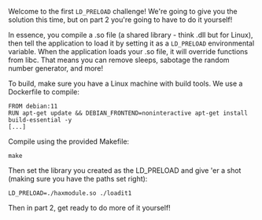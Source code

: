 Welcome to the first `LD_PRELOAD` challenge! We're going to give you the
solution this time, but on part 2 you're going to have to do it yourself!

In essence, you compile a .so file (a shared library - think .dll but for
Linux), then tell the application to load it by setting it as a `LD_PRELOAD`
environmental variable. When the application loads your .so file, it will
override functions from libc. That means you can remove sleeps, sabotage the
random number generator, and more!

To build, make sure you have a Linux machine with build tools. We use a
Dockerfile to compile:

```
FROM debian:11
RUN apt-get update && DEBIAN_FRONTEND=noninteractive apt-get install build-essential -y
[...]
```

Compile using the provided Makefile:

```
make
```

Then set the library you created as the LD_PRELOAD and give 'er a shot (making
sure you have the paths set right):

```
LD_PRELOAD=./haxmodule.so ./loadit1
```

Then in part 2, get ready to do more of it yourself!
